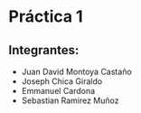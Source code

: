 # Práctica 1
## Integrantes:
- Juan David Montoya Castaño
- Joseph Chica Giraldo
- Emmanuel Cardona 
- Sebastian Ramirez Muñoz
